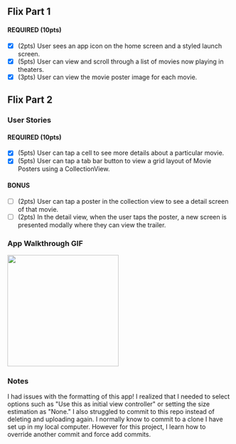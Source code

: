 ## Flix Part 1

#### REQUIRED (10pts)
- [x] (2pts) User sees an app icon on the home screen and a styled launch screen.
- [x] (5pts) User can view and scroll through a list of movies now playing in theaters.
- [x] (3pts) User can view the movie poster image for each movie.

## Flix Part 2

### User Stories

#### REQUIRED (10pts)
- [x] (5pts) User can tap a cell to see more details about a particular movie.
- [x] (5pts) User can tap a tab bar button to view a grid layout of Movie Posters using a CollectionView.

#### BONUS
- [ ] (2pts) User can tap a poster in the collection view to see a detail screen of that movie.
- [ ] (2pts) In the detail view, when the user taps the poster, a new screen is presented modally where they can view the trailer.

### App Walkthrough GIF
<img src="http://g.recordit.co/9oAwpjMZj4.gif" width=250><br>

### Notes
I had issues with the formatting of this app! I realized that I needed to select options such as "Use this as initial view controller" or setting the size estimation as "None."
I also struggled to commit to this repo instead of deleting and uploading again. I normally know to commit to a clone I have set up in my local computer. However for this project, I learn how to override another commit and force add commits. 
